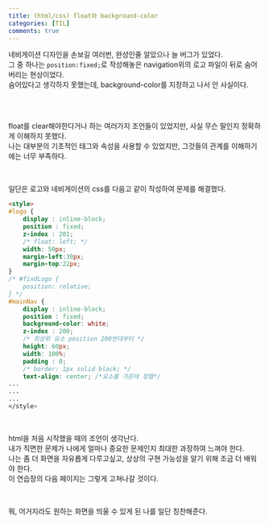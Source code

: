 ```yaml
---
title: (html/css) float와 background-color
categories: [TIL]
comments: true
---
```


네비게이션 디자인을 손보길 여러번, 완성인줄 알았으나 늘 버그가 있었다.  
그 중 하나는 `position:fixed;`로 작성해놓은 navigation위의 로고 파일이 뒤로 숨어버리는 현상이었다.  
숨어있다고 생각하지 못했는데, background-color를 지정하고 나서 안 사실이다.  

<br>
<br>

float를 clear해야한다거나 하는 여러가지 조언들이 있었지만, 사실 무슨 말인지 정확하게 이해하지 못했다.  
나는 대부분의 기초적인 태그와 속성을 사용할 수 있었지만, 그것들의 관계를 이해하기에는 너무 부족하다.  

<br>

일단은 로고와 네비게이션의 css를 다음고 같이 작성하여 문제를 해결했다.

```html
<style>
#logo {
    display : inline-block;
    position : fixed;
    z-index : 201;
    /* float: left; */
    width: 50px;
    margin-left:30px;
    margin-top:22px;
}
/* #findLogo {
    position: relative;
} */
#mainNav {
    display : inline-block;
    position : fixed;
    background-color: white;
    z-index : 200;
    /* 최상위 요소 position 200번대부터 */
    height: 60px;
    width: 100%;
    padding : 0;
    /* border: 1px solid black; */
    text-align: center; /*요소를 가운데 정렬*/
...
...
...
</style>
```

<br>

html을 처음 시작했을 때의 조언이 생각난다.  
내가 직면한 문제가 나에게 얼마나 중요한 문제인지 최대한 과장하여 느껴야 한다.  
나는 좀 더 화면을 자유롭게 다루고싶고, 상상의 구현 가능성을 알기 위해 조금 더 배워야 한다.  
이 연습장의 다음 페이지는 그렇게 고쳐나갈 것이다.  

<br>

뭐, 어거지라도 원하는 화면을 띄울 수 있게 된 나를 일단 칭찬해준다.